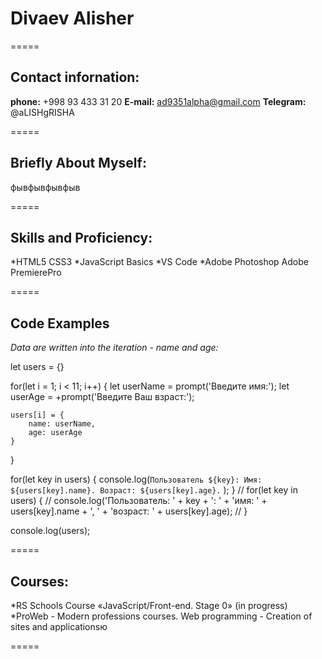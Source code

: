 # Divaev Alisher

=====

## **Contact infornation:**

 **phone:** +998 93 433 31 20
 **E-mail:** ad9351alpha@gmail.com
 **Telegram:** @aLISHgRISHA

=====

## **Briefly About Myself:**

фывфывфывфыв

=====

## **Skills and Proficiency:**

 *HTML5 CSS3
 *JavaScript Basics
 *VS Code
 *Adobe Photoshop Adobe PremierePro

 =====

## **Code Examples**

_Data are written into the iteration - name and age:_

let users = {}

for(let i = 1; i < 11; i++) {
    let userName = prompt('Введите имя:');
    let userAge = +prompt('Введите Ваш взраст:');

    users[i] = {
        name: userName,
        age: userAge
    }
}


for(let key in users) {
    console.log(`Пользователь ${key}:
    Имя: ${users[key].name}.
    Возраст: ${users[key].age}.`
    );
}
    // for(let key in users) {
    //     console.log('Пользователь: ' + key + ': ' + 'имя: ' + users[key].name + ', ' + 'возраст: ' + users[key].age);
    // }

console.log(users);

=====

## **Courses:**

 *RS Schools Course «JavaScript/Front-end. Stage 0» (in progress)
 *ProWeb - Modern professions courses. Web programming - Сreation of sites and applicationsю

 =====

 
